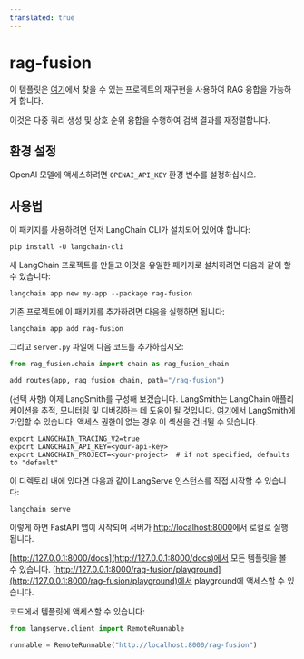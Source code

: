 ```yaml
---
translated: true
---
```


# rag-fusion

이 템플릿은 [여기](https://github.com/Raudaschl/rag-fusion)에서 찾을 수 있는 프로젝트의 재구현을 사용하여 RAG 융합을 가능하게 합니다.

이것은 다중 쿼리 생성 및 상호 순위 융합을 수행하여 검색 결과를 재정렬합니다.

## 환경 설정

OpenAI 모델에 액세스하려면 `OPENAI_API_KEY` 환경 변수를 설정하십시오.

## 사용법

이 패키지를 사용하려면 먼저 LangChain CLI가 설치되어 있어야 합니다:

```shell
pip install -U langchain-cli
```

새 LangChain 프로젝트를 만들고 이것을 유일한 패키지로 설치하려면 다음과 같이 할 수 있습니다:

```shell
langchain app new my-app --package rag-fusion
```

기존 프로젝트에 이 패키지를 추가하려면 다음을 실행하면 됩니다:

```shell
langchain app add rag-fusion
```

그리고 `server.py` 파일에 다음 코드를 추가하십시오:

```python
from rag_fusion.chain import chain as rag_fusion_chain

add_routes(app, rag_fusion_chain, path="/rag-fusion")
```

(선택 사항) 이제 LangSmith를 구성해 보겠습니다.
LangSmith는 LangChain 애플리케이션을 추적, 모니터링 및 디버깅하는 데 도움이 될 것입니다.
[여기](https://smith.langchain.com/)에서 LangSmith에 가입할 수 있습니다.
액세스 권한이 없는 경우 이 섹션을 건너뛸 수 있습니다.

```shell
export LANGCHAIN_TRACING_V2=true
export LANGCHAIN_API_KEY=<your-api-key>
export LANGCHAIN_PROJECT=<your-project>  # if not specified, defaults to "default"
```

이 디렉토리 내에 있다면 다음과 같이 LangServe 인스턴스를 직접 시작할 수 있습니다:

```shell
langchain serve
```

이렇게 하면 FastAPI 앱이 시작되며 서버가 [http://localhost:8000](http://localhost:8000)에서 로컬로 실행됩니다.

[http://127.0.0.1:8000/docs](http://127.0.0.1:8000/docs)에서 모든 템플릿을 볼 수 있습니다.
[http://127.0.0.1:8000/rag-fusion/playground](http://127.0.0.1:8000/rag-fusion/playground)에서 playground에 액세스할 수 있습니다.

코드에서 템플릿에 액세스할 수 있습니다:

```python
from langserve.client import RemoteRunnable

runnable = RemoteRunnable("http://localhost:8000/rag-fusion")
```

